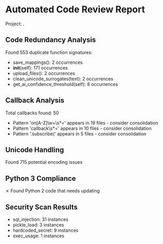 # Automated Code Review Report

Project: .


## Code Redundancy Analysis
Found 553 duplicate function signatures:
  - save_mappings(): 2 occurrences
  - __init__(self): 171 occurrences
  - upload_files(): 2 occurrences
  - clean_unicode_surrogates(text): 2 occurrences
  - get_ai_confidence_threshold(self): 8 occurrences

## Callback Analysis
Total callbacks found: 50
  - Pattern 'on[A-Z]\w+\s*=' appears in 19 files - consider consolidation
  - Pattern 'callback\s*=' appears in 10 files - consider consolidation
  - Pattern '\.subscribe\(' appears in 5 files - consider consolidation

## Unicode Handling
Found 715 potential encoding issues

## Python 3 Compliance
✗ Found Python 2 code that needs updating

## Security Scan Results
  - sql_injection: 31 instances
  - pickle_load: 3 instances
  - hardcoded_secret: 9 instances
  - exec_usage: 1 instances